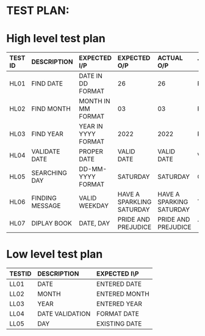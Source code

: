 # **TEST PLAN**:


# High level test plan

|TEST ID| DESCRIPTION| EXPECTED I/P| EXPECTED O/P| ACTUAL O/P| TYPE OF TEST|
| :-----|:-----------|:------------|:------------|:----------|:------------|
|HL01|FIND DATE|DATE IN DD FORMAT|26|26| REQUIREMENT|
|HL02|FIND MONTH|MONTH IN MM FORMAT|03|03| REQUIREMENT|
|HL03|FIND YEAR|YEAR IN YYYY FORMAT|2022|2022| REQUIREMENT|
|HL04|VALIDATE DATE|PROPER DATE| VALID DATE| VALID DATE| VALIDATION|
|HL05|SEARCHING DAY|DD-MM-YYYY FORMAT| SATURDAY| SATURDAY| CALCULATION|
|HL06|FINDING MESSAGE|VALID WEEKDAY| HAVE A SPARKLING SATURDAY| HAVE A SPARKING SATURDAY| TECHNICAL|
|HL07|DIPLAY BOOK|DATE, DAY| PRIDE AND PREJUDICE| PRIDE AND PREJUDICE| TECHNICAL|


# Low level test plan

|TESTID| DESCRIPTION| EXPECTED I\P|
|:-----|:-----------|:------------|
|LL01|DATE|ENTERED DATE|
|LL02|MONTH|ENTERED MONTH|
|LL03|YEAR|ENTERED YEAR|
|LL04|DATE VALIDATION|FORMAT DATE|
|LL05|DAY|EXISTING DATE|
